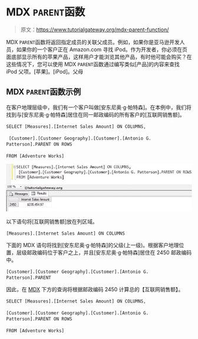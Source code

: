 # MDX `PARENT`函数

> 原文：<https://www.tutorialgateway.org/mdx-parent-function/>

MDX `PARENT`函数将返回指定成员的关联父成员。例如，如果你是亚马逊开发人员，如果你的一个客户正在 Amazon.com 寻找 iPod。作为开发者，你必须在页面底部显示所有的苹果产品，这样用户才能浏览其他产品，有时他可能会购买？在这些情况下，您可以使用 MDX `PARENT`函数通过编写类似[产品]的内容来查找 iPod 父项。[苹果]。[iPod]。父母

## MDX `PARENT`函数示例

在客户地理层级中，我们有一个客户叫做[安东尼奥·g·帕特森]。在本例中，我们将找到与[安东尼奥·g·帕特森]居住在同一邮政编码的所有客户的[互联网销售额]。

```
SELECT [Measures].[Internet Sales Amount] ON COLUMNS, 

 [Customer].[Customer Geography].[Customer].[Antonio G. Patterson].PARENT ON ROWS 

FROM [Adventure Works]
```

![MDX PARENT FUNCTION](img/4cb6ddb5d867f70144c14d1e54707a46.png)

以下语句将[互联网销售额]放在列区域。

```
[Measures].[Internet Sales Amount] ON COLUMNS
```

下面的 MDX 语句将找到[安东尼奥·g·帕特森]的父级(上一级)。根据客户地理位置，层级邮政编码位于客户之上，并且[安东尼奥·g·帕特森]居住在 2450 邮政编码中。

```
[Customer].[Customer Geography].[Customer].[Antonio G. Patterson].PARENT
```

因此，在 [MDX](https://www.tutorialgateway.org/mdx/) 下方的查询将根据邮政编码 2450 计算总的【互联网销售额】。

```
SELECT [Measures].[Internet Sales Amount] ON COLUMNS, 

[Customer].[Customer Geography].[Customer].[Antonio G. Patterson].PARENT ON ROWS 

FROM [Adventure Works]
```